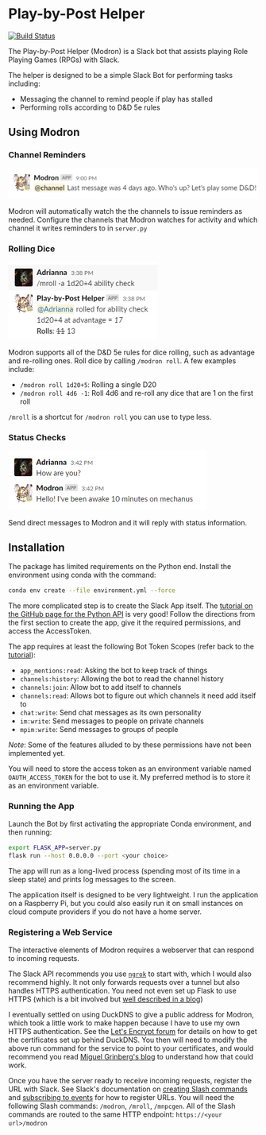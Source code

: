 # Play-by-Post Helper

[![Build Status](https://travis-ci.org/WardLT/play-by-post-helper.svg?branch=master)](https://travis-ci.org/WardLT/play-by-post-helper)

The Play-by-Post Helper (Modron) is a Slack bot that assists playing Role Playing Games (RPGs) with Slack.

The helper is designed to be a simple Slack Bot for performing tasks including:

- Messaging the channel to remind people if play has stalled
- Performing rolls according to D&D 5e rules

## Using Modron

### Channel Reminders

![reminder](.img/reminder.png) 

Modron will automatically watch the the channels to issue reminders as needed.
Configure the channels that Modron watches for activity and which channel
it writes reminders to in `server.py`

### Rolling Dice

![rolling_dice](.img/roll_command.png)

Modron supports all of the D&D 5e rules for dice rolling, such
as advantage and re-rolling ones.
Roll dice by calling `/modron roll`.
A few examples include:

   - `/modron roll 1d20+5`: Rolling a single D20
   - `/modron roll 4d6 -1`: Roll 4d6 and re-roll any dice that are 1 on the first roll
   
`/mroll` is a shortcut for `/modron roll` you can use to type less. 

### Status Checks

![status](.img/checkin.png)

Send direct messages to Modron and it will reply with status information.  

## Installation

The package has limited requirements on the Python end. 
Install the environment using conda with the command:

```bash
conda env create --file environment.yml --force
```

The more complicated step is to create the Slack App itself.
The [tutorial on the GitHub page for the Python API](https://github.com/slackapi/python-slackclient/tree/master/tutorial)
is very good!
Follow the directions from the first section to create the app,
 give it the required permissions,
 and access the AccessToken.

The app requires at least the following Bot Token Scopes (refer back to the [tutorial](https://github.com/slackapi/python-slackclient/blob/master/tutorial/01-creating-the-slack-app.md#give-your-app-permissions)):
- `app_mentions:read`: Asking the bot to keep track of things
- `channels:history`: Allowing the bot to read the channel history
- `channels:join`: Allow bot to add itself to channels
- `channels:read`: Allows bot to figure out which channels it need add itself to
- `chat:write`: Send chat messages as its own personality
- `im:write`: Send messages to people on private channels
- `mpim:write`: Send messages to groups of people

_Note_: Some of the features alluded to by these permissions have not been implemented yet.
 
You will need to store the access token as an environment variable named ``OAUTH_ACCESS_TOKEN``
for the bot to use it. 
My preferred method is to store it as an environment variable. 

### Running the App

Launch the Bot by first activating the appropriate Conda environment, 
and then running:

```bash
export FLASK_APP=server.py
flask run --host 0.0.0.0 --port <your choice>
```

The app will run as a long-lived process (spending most of its time in a sleep state)
 and prints log messages to the screen.

The application itself is designed to be very lightweight. 
I run the application on a Raspberry Pi, but you could also easily run it on 
small instances on cloud compute providers if you do not have a home server. 

### Registering a Web Service

The interactive elements of Modron requires a webserver that can respond to incoming requests.

The Slack API recommends you use [`ngrok`](https://ngrok.com/) to start with, 
which I would also recommend highly.
It not only forwards requests over a tunnel but also handles HTTPS authentication.
You need not even set up Flask to use HTTPS (which is a bit involved but
 [well described in a blog](https://blog.miguelgrinberg.com/post/running-your-flask-application-over-https))

I eventually settled on using DuckDNS to give a public address for Modron, 
which took a little work to make happen because I have to use my own HTTPS authentication.
See the [Let's Encrypt forum](https://community.letsencrypt.org/t/raspberry-pi-with-duckdns-ddns-failing-to-verify/53567/9)
for details on how to get the certificates set up behind DuckDNS.
You then will need to modify the above run command for the service to point to your certificates, 
and would recommend you read [Miguel Grinberg's blog](https://blog.miguelgrinberg.com/post/running-your-flask-application-over-https)
to understand how that could work.

Once you have the server ready to receive incoming requests, register the URL with Slack.
See Slack's documentation on 
[creating Slash commands](https://api.slack.com/interactivity/slash-commands#creating_commands)
and [subscribing to events](https://api.slack.com/events-api#subscriptions) for how to register URLs.
You will need the following Slash commands: `/modron`, `/mroll`, `/mnpcgen`.
All of the Slash commands are routed to the same HTTP endpoint: `https://<your url>/modron`
